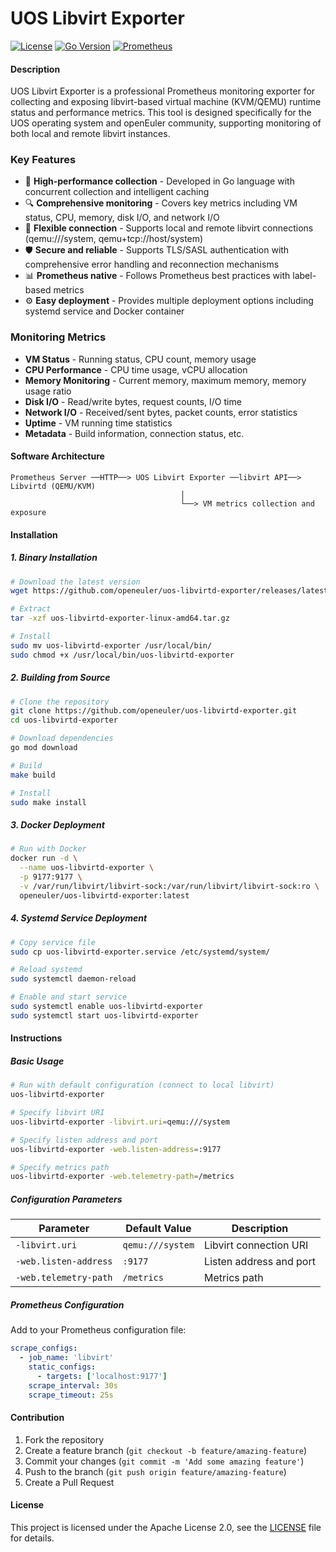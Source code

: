 # UOS Libvirt Exporter

[![License](https://img.shields.io/badge/License-Apache%202.0-blue.svg)](https://opensource.org/licenses/Apache-2.0)
[![Go Version](https://img.shields.io/badge/Go-%3E%3D1.11-blue.svg)](https://golang.org/)
[![Prometheus](https://img.shields.io/badge/Prometheus-Exporter-green.svg)](https://prometheus.io/)

#### Description

UOS Libvirt Exporter is a professional Prometheus monitoring exporter for collecting and exposing libvirt-based virtual machine (KVM/QEMU) runtime status and performance metrics. This tool is designed specifically for the UOS operating system and openEuler community, supporting monitoring of both local and remote libvirt instances.

### Key Features

- 🚀 **High-performance collection** - Developed in Go language with concurrent collection and intelligent caching
- 🔍 **Comprehensive monitoring** - Covers key metrics including VM status, CPU, memory, disk I/O, and network I/O
- 🔌 **Flexible connection** - Supports local and remote libvirt connections (qemu:///system, qemu+tcp://host/system)
- 🛡️ **Secure and reliable** - Supports TLS/SASL authentication with comprehensive error handling and reconnection mechanisms
- 📊 **Prometheus native** - Follows Prometheus best practices with label-based metrics
- ⚙️ **Easy deployment** - Provides multiple deployment options including systemd service and Docker container

### Monitoring Metrics

- **VM Status** - Running status, CPU count, memory usage
- **CPU Performance** - CPU time usage, vCPU allocation
- **Memory Monitoring** - Current memory, maximum memory, memory usage ratio
- **Disk I/O** - Read/write bytes, request counts, I/O time
- **Network I/O** - Received/sent bytes, packet counts, error statistics
- **Uptime** - VM running time statistics
- **Metadata** - Build information, connection status, etc.

#### Software Architecture

```
Prometheus Server ──HTTP──> UOS Libvirt Exporter ──libvirt API──> Libvirtd (QEMU/KVM)
                                      │
                                      └──> VM metrics collection and exposure
```

#### Installation

##### 1. Binary Installation

```bash
# Download the latest version
wget https://github.com/openeuler/uos-libvirtd-exporter/releases/latest/download/uos-libvirtd-exporter-linux-amd64.tar.gz

# Extract
tar -xzf uos-libvirtd-exporter-linux-amd64.tar.gz

# Install
sudo mv uos-libvirtd-exporter /usr/local/bin/
sudo chmod +x /usr/local/bin/uos-libvirtd-exporter
```

##### 2. Building from Source

```bash
# Clone the repository
git clone https://github.com/openeuler/uos-libvirtd-exporter.git
cd uos-libvirtd-exporter

# Download dependencies
go mod download

# Build
make build

# Install
sudo make install
```

##### 3. Docker Deployment

```bash
# Run with Docker
docker run -d \
  --name uos-libvirtd-exporter \
  -p 9177:9177 \
  -v /var/run/libvirt/libvirt-sock:/var/run/libvirt/libvirt-sock:ro \
  openeuler/uos-libvirtd-exporter:latest
```

##### 4. Systemd Service Deployment

```bash
# Copy service file
sudo cp uos-libvirtd-exporter.service /etc/systemd/system/

# Reload systemd
sudo systemctl daemon-reload

# Enable and start service
sudo systemctl enable uos-libvirtd-exporter
sudo systemctl start uos-libvirtd-exporter
```

#### Instructions

##### Basic Usage

```bash
# Run with default configuration (connect to local libvirt)
uos-libvirtd-exporter

# Specify libvirt URI
uos-libvirtd-exporter -libvirt.uri=qemu:///system

# Specify listen address and port
uos-libvirtd-exporter -web.listen-address=:9177

# Specify metrics path
uos-libvirtd-exporter -web.telemetry-path=/metrics
```

##### Configuration Parameters

| Parameter | Default Value | Description |
|-----------|---------------|-------------|
| `-libvirt.uri` | `qemu:///system` | Libvirt connection URI |
| `-web.listen-address` | `:9177` | Listen address and port |
| `-web.telemetry-path` | `/metrics` | Metrics path |

##### Prometheus Configuration

Add to your Prometheus configuration file:

```yaml
scrape_configs:
  - job_name: 'libvirt'
    static_configs:
      - targets: ['localhost:9177']
    scrape_interval: 30s
    scrape_timeout: 25s
```

#### Contribution

1. Fork the repository
2. Create a feature branch (`git checkout -b feature/amazing-feature`)
3. Commit your changes (`git commit -m 'Add some amazing feature'`)
4. Push to the branch (`git push origin feature/amazing-feature`)
5. Create a Pull Request

#### License

This project is licensed under the Apache License 2.0, see the [LICENSE](LICENSE) file for details.